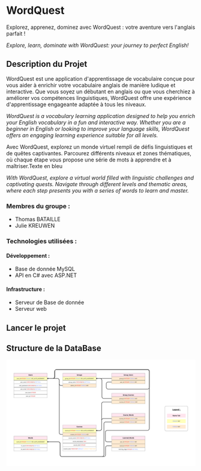 # WordQuest
Explorez, apprenez, dominez avec WordQuest : votre aventure vers l'anglais parfait !

*Explore, learn, dominate with WordQuest: your journey to perfect English!*

## Description du Projet

 WordQuest est une application d'apprentissage de vocabulaire conçue pour vous aider à enrichir votre vocabulaire anglais de manière ludique et interactive. Que vous soyez un débutant en anglais ou que vous cherchiez à améliorer vos compétences linguistiques, WordQuest offre une expérience d'apprentissage engageante adaptée à tous les niveaux.
 
 *WordQuest is a vocabulary learning application designed to help you enrich your English vocabulary in a fun and interactive way. Whether you are a beginner in English or looking to improve your language skills, WordQuest offers an engaging learning experience suitable for all levels.*
 
 Avec WordQuest, explorez un monde virtuel rempli de défis linguistiques et de quêtes captivantes. Parcourez différents niveaux et zones thématiques, où chaque étape vous propose une série de mots à apprendre et à maîtriser.Texte en bleu
 
 *With WordQuest, explore a virtual world filled with linguistic challenges and captivating quests. Navigate through different levels and thematic areas, where each step presents you with a series of words to learn and master.*
 
 ### Membres du groupe :
 * Thomas BATAILLE
 * Julie KREUWEN

 ### Technologies utilisées :
 #### Développement :
 * Base de donnée MySQL
 * API en C# avec ASP.NET

 #### Infrastructure :
 * Serveur de Base de donnée
 * Serveur web
 
## Lancer le projet


## Structure de la DataBase

![Structure de la DataBase](db/schema_db.png)

